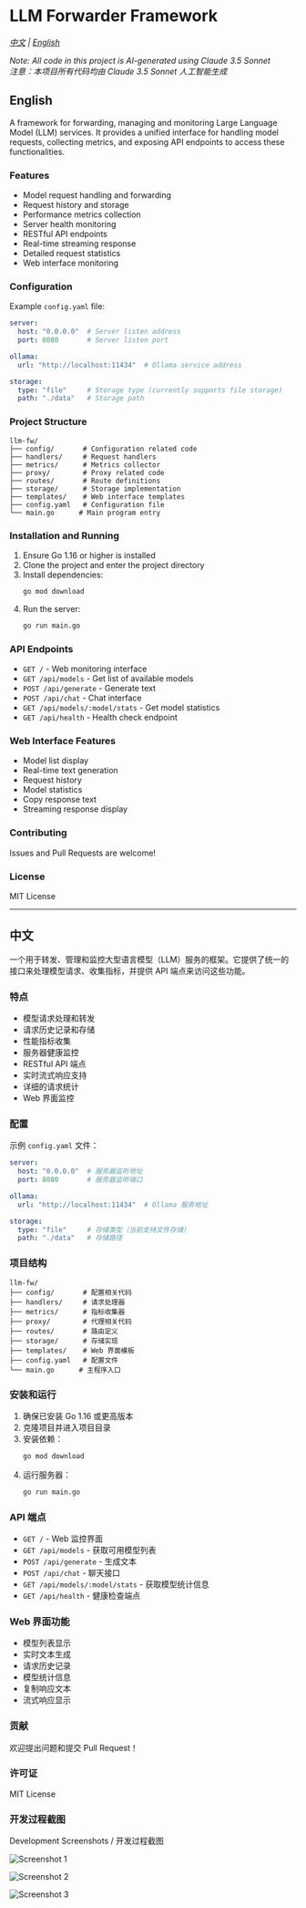 # LLM Forwarder Framework

*[中文](#chinese) | [English](#english)*

*Note: All code in this project is AI-generated using Claude 3.5 Sonnet*  
*注意：本项目所有代码均由 Claude 3.5 Sonnet 人工智能生成*

<a name="english"></a>
## English

A framework for forwarding, managing and monitoring Large Language Model (LLM) services. It provides a unified interface for handling model requests, collecting metrics, and exposing API endpoints to access these functionalities.

### Features

- Model request handling and forwarding
- Request history and storage
- Performance metrics collection
- Server health monitoring
- RESTful API endpoints
- Real-time streaming response
- Detailed request statistics
- Web interface monitoring

### Configuration

Example `config.yaml` file:

```yaml
server:
  host: "0.0.0.0"  # Server listen address
  port: 8080       # Server listen port

ollama:
  url: "http://localhost:11434"  # Ollama service address

storage:
  type: "file"     # Storage type (currently supports file storage)
  path: "./data"   # Storage path
```

### Project Structure

```
llm-fw/
├── config/       # Configuration related code
├── handlers/     # Request handlers
├── metrics/      # Metrics collector
├── proxy/        # Proxy related code
├── routes/       # Route definitions
├── storage/      # Storage implementation
├── templates/    # Web interface templates
├── config.yaml   # Configuration file
└── main.go      # Main program entry
```

### Installation and Running

1. Ensure Go 1.16 or higher is installed
2. Clone the project and enter the project directory
3. Install dependencies:
   ```bash
   go mod download
   ```
4. Run the server:
   ```bash
   go run main.go
   ```

### API Endpoints

- `GET /` - Web monitoring interface
- `GET /api/models` - Get list of available models
- `POST /api/generate` - Generate text
- `POST /api/chat` - Chat interface
- `GET /api/models/:model/stats` - Get model statistics
- `GET /api/health` - Health check endpoint

### Web Interface Features

- Model list display
- Real-time text generation
- Request history
- Model statistics
- Copy response text
- Streaming response display

### Contributing

Issues and Pull Requests are welcome!

### License

MIT License

---

<a name="chinese"></a>
## 中文

一个用于转发、管理和监控大型语言模型（LLM）服务的框架。它提供了统一的接口来处理模型请求、收集指标，并提供 API 端点来访问这些功能。

### 特点

- 模型请求处理和转发
- 请求历史记录和存储
- 性能指标收集
- 服务器健康监控
- RESTful API 端点
- 实时流式响应支持
- 详细的请求统计
- Web 界面监控

### 配置

示例 `config.yaml` 文件：

```yaml
server:
  host: "0.0.0.0"  # 服务器监听地址
  port: 8080       # 服务器监听端口

ollama:
  url: "http://localhost:11434"  # Ollama 服务地址

storage:
  type: "file"     # 存储类型（当前支持文件存储）
  path: "./data"   # 存储路径
```

### 项目结构

```
llm-fw/
├── config/       # 配置相关代码
├── handlers/     # 请求处理器
├── metrics/      # 指标收集器
├── proxy/        # 代理相关代码
├── routes/       # 路由定义
├── storage/      # 存储实现
├── templates/    # Web 界面模板
├── config.yaml   # 配置文件
└── main.go      # 主程序入口
```

### 安装和运行

1. 确保已安装 Go 1.16 或更高版本
2. 克隆项目并进入项目目录
3. 安装依赖：
   ```bash
   go mod download
   ```
4. 运行服务器：
   ```bash
   go run main.go
   ```

### API 端点

- `GET /` - Web 监控界面
- `GET /api/models` - 获取可用模型列表
- `POST /api/generate` - 生成文本
- `POST /api/chat` - 聊天接口
- `GET /api/models/:model/stats` - 获取模型统计信息
- `GET /api/health` - 健康检查端点

### Web 界面功能

- 模型列表显示
- 实时文本生成
- 请求历史记录
- 模型统计信息
- 复制响应文本
- 流式响应显示

### 贡献

欢迎提出问题和提交 Pull Request！

### 许可证

MIT License

### 开发过程截图

Development Screenshots / 开发过程截图

![Screenshot 1](img/1f0299d6d793b5b743ea318ac55db2f.png)

![Screenshot 2](img/4135957504a3c3f096bc7a41596da37.png)

![Screenshot 3](img/19671528f9a5af38ba8f1a73011f7cb.png) 
